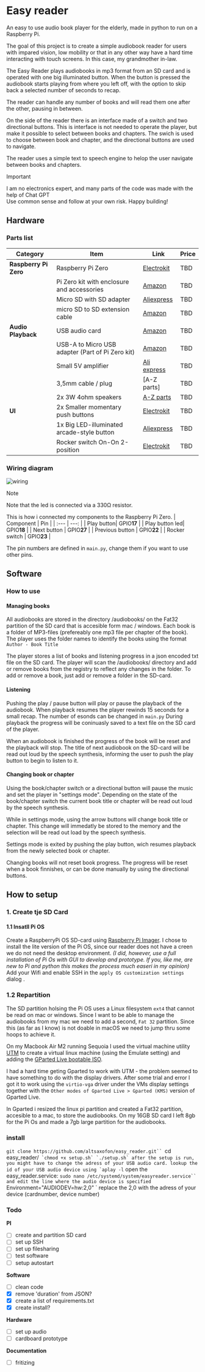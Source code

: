 # Easy reader

An easy to use audio book player for the elderly, made in python to run on a Raspberry Pi.

The goal of this project is to create a simple audiobook reader for users with impared vision, low mobility or that in any other way have a hard time interacting with touch screens. In this case, my grandmother in-law. 

The Easy Reader plays audiobooks in mp3 format from an SD card and is operated with one big illuminated button. When the button is pressed the audiobook starts playing from where you left off, with the option to skip back a selected number of seconds to recap. 

The reader can handle any number of books and will read them one after the other, pausing in between.

On the side of the reader there is an interface made of a switch and two directional buttons. This is interface is not needed to operate the player, but make it possible to select between books and chapters. The swich is used to choose between book and chapter, and the directional buttons are used to navigate.

The reader uses a simple text to speech engine to helop the user navigate between books and chapters.

> [!IMPORTANT]
> I am no electronics expert, and many parts of the code was made with the help of Chat GPT <br />
> Use common sense and follow at your own risk. Happy building!


## Hardware

### Parts list

| **Category**      | **Item**                                                                                                      | **Link**                                                                                                  | **Price** |
|--------------------|-------------------------------------------------------------------------------------------------------------|----------------------------------------------------------------------------------------------------------|-----------|
| **Raspberry Pi Zero** | Raspberry Pi Zero   | [Electrokit](https://www.electrokit.com/raspberry-pi-zero-2-wh-med-header)         | TBD       |
|                    | Pi Zero kit with enclosure and accessories     | [Amazon](https://www.amazon.se/dp/B0BJ1WFGMN)    | TBD       |
|                    | Micro SD with SD adapter   | [Aliexpress](https://www.aliexpress.com/item/1005007182352564.html) |    TBD       |                 
|                    | micro SD to SD extension cable   | [Amazon](https://www.amazon.se/dp/B0C4L7DDZF)  | TBD       |
| **Audio Playback** | USB audio card                                                                                              | [Amazon](https://www.amazon.se/dp/B00IRVQ0F8)                                                              | TBD       |
|                    | USB-A to Micro USB adapter (Part of Pi Zero kit)                                                             | [Amazon](https://www.amazon.se/dp/B0BJ1WFGMN)                                                                                                       | TBD       |
|                    | Small 5V amplifier                                                                                          | [Ali express](https://www.aliexpress.com/item/1005005852252380.html)                                            | TBD       |
|                    | 3,5mm cable / plug                 | [A-Z parts]                      | TBD       |
|                    | 2x 3W 4ohm speakers  | [A-Z parts](https://www.az-delivery.de/en/products/2-stuck-dfplayer-mini-3-watt-8-ohm-mini-lautsprecher-mit-jst-ph2-0-mm-pin-schnittstelle-fur-arduino-raspberry-pi-und-elektronische-diy-projekte-inklusive-e-book)        | TBD       |
| **UI**            | 2x Smaller momentary push buttons                                                                            | [Electrokit](https://www.electrokit.com/en/tryckknapp-15mm-1-pol-off-onvit)                                    | TBD       |
|                    | 1x Big LED-illuminated arcade-style button                                                                   | [Aliexpress](https://www.aliexpress.com/item/1005007297493475.html)                                            | TBD       |
|                    | Rocker switch On-On 2-position                                                                              | [Electrokit](https://www.electrokit.com/en/vagomkopplare-2-pol-on-on-1)                                        | TBD       |


### Wiring diagram

![wiring](https://github.com/user-attachments/assets/e9837eb8-c2be-41e9-ae5c-0bdf428fd56c)
> [!NOTE]
> Note that the led is connected via a 330Ω resistor.

This is how i connected my components to the Raspberry Pi Zero.
| Component | Pin | 
| :---   |    ---: |
| Play button|  GPIO**17**  |
| Play button led|  GPIO**18**    |
| Next button     | GPIO**27**      |
| Previous button     | GPIO**22**      |
| Rocker switch     | GPIO**23**      |

The pin numbers are defined in `main.py`, change them if you want to use other pins.

## Software
### How to use
#### Managing books
All audiobooks are stored in the directory /audiobooks/ on the Fat32 partition of the SD card that is accesible form mac / windows. Each book is a folder of MP3-files (prefereably one mp3 file per chapter of the book). The player uses the folder names to identify the books using the format `Author - Book Title`

The player stores a list of books and listening progress in a json encoded txt file on the SD card. The player will scan the /audiobooks/ directory and add or remove books from the registry to reflect any changes in the folder. To add or remove a book, just add or remove a folder in the SD-card. 

#### Listening
Pushing the play / pause button will play or pause the playback of the audiobook. When playback resumes the player rewinds 15 seconds for a small recap. The number of esonds can be changed in `main.py`
During playback the progress will be coninuasly saved to a text file on the SD card of the player.

When an audiobook is finished the progress of the book will be reset and the playback will stop. The title of next audiobook on the SD-card will be read out loud by the speech synthesis, informing the user to push the play button to begin to listen to it.  

#### Changing book or chapter
Using the book/chapter switch or a directional button will pause the music and set the player in "settings mode".
Depending on the state of the book/chapter switch the current book title or chapter will be read out loud by the speech synthesis. 

While in settings mode, using the arrow buttons will change book title or chapter. This change will immedatly be stored to the memory and the selection will be read out load by the speech synthesis.

Settings mode is exited by pushing the play button, wich resumes playback from the newly selected book or chapter. 

Changing books will not reset book progress. The progress  will be reset when a book finnishes, or can be done manually by using the directional buttons.

## How to setup
### 1. Create tje SD Card

#### 1.1 Insatll Pi OS

Create a  RaspberryPi OS SD-card using [Raspberry Pi Imager](https://www.raspberrypi.com/software/).
I chose to install the lite version of the Pi OS, since our reader does not have a creen we do not need the desktop environment.
*(I did, however, use a full installation of Pi Os with GUI to develop and prototype. If you, like me, are new to Pi and python this makes the process much easeri in my opinion)*
Add your Wifi and enable SSH in the `apply OS customization settings` dialog .

### 1.2 Repartition
The SD partition holsing the Pi OS uses a Linux filesystem `ext4` that cannot be read on mac or windows. Since I want to be able to manage the audiobooks from my mac we need to add a second, `Fat 32` partition. Since this (as far as I know) is not doable in macOS we need to jump thru some hoops to achieve it. 

On my Macbook Air M2 running Sequoia I used the virtual machine utility [UTM](https://mac.getutm.app/) to create a virtual linux machine (using the Emulate setting) and adding the [GParted Live bootable ISO](https://gparted.org/liveusb.php).

I had a hard time geting Gparted to work with UTM - the problem seemed to have something to do with the display drivers. After some trial and error I got it to work using the `virtio-vga` driver under the VMs display settings together with the `Other modes of Gparted Live > Gparted (KMS)` version of Gparted Live. 

In Gparted i resized the linux pi partition and created a Fat32 partition, accesible to a mac, to store the audiobooks. 
On my 16GB SD card I left 8gb for the Pi Os and made a 7gb large partition for the audiobooks.  


### install 
`git clone https://github.com/altsaxofon/easy_reader.git``
`cd easy_reader/``
`chmod +x setup.sh`
`./setup.sh`
after the setup is run, you might have to change the adress of your USB audio card.
lookup the id of your USB audio device using `aplay -l``
open the easy_reader.service:
`sudo nano /etc/systemd/system/easyreader.service``
and edit the line where the audio device is specified
`Environment="AUDIODEV=hw:2,0" `
replace the 2,0 with the adress of your device (cardnumber, device number)


### Todo
**PI**
- [ ] create and partition SD card
- [ ] set up SSH
- [ ] set up filesharing
- [ ] test software
- [ ] setup autostart

**Software**
- [ ] clean code
- [x] remove 'duration' from JSON?
- [x] create a list of requirements.txt
- [x] create install?
  
**Hardware**
- [ ] set up audio
- [ ] cardboard prototype

**Documentation**
- [ ] fritizing


